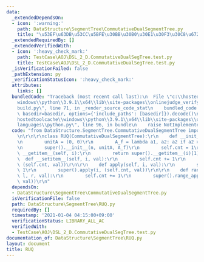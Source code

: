 ```yaml
---
data:
  _extendedDependsOn:
  - icon: ':warning:'
    path: DataStructure\SegmentTree\CommutativeDualSegmentTree.py
    title: "\u53EF\u63DB\u53CC\u5BFE\u30BB\u30B0\u30E1\u30F3\u30C8\u6728"
  _extendedRequiredBy: []
  _extendedVerifiedWith:
  - icon: ':heavy_check_mark:'
    path: TestCase\AOJ\DSL_2_D.CommutativeDualSegTree.test.py
    title: TestCase\AOJ\DSL_2_D.CommutativeDualSegTree.test.py
  _isVerificationFailed: false
  _pathExtension: py
  _verificationStatusIcon: ':heavy_check_mark:'
  attributes:
    links: []
  bundledCode: "Traceback (most recent call last):\n  File \"c:\\hostedtoolcache\\\
    windows\\python\\3.9.1\\x64\\lib\\site-packages\\onlinejudge_verify\\documentation\\\
    build.py\", line 71, in _render_source_code_stat\n    bundled_code = language.bundle(stat.path,\
    \ basedir=basedir, options={'include_paths': [basedir]}).decode()\n  File \"c:\\\
    hostedtoolcache\\windows\\python\\3.9.1\\x64\\lib\\site-packages\\onlinejudge_verify\\\
    languages\\python.py\", line 96, in bundle\n    raise NotImplementedError\nNotImplementedError\n"
  code: "from DataStructure.SegmentTree.CommutativeDualSegmentTree import CommutativeDualSegmentTree\r\
    \n\r\n\r\nclass RUQ(CommutativeDualSegmentTree):\r\n    def __init__(self, n):\r\
    \n        unitA = (0, 0)\r\n        A_f = lambda a1, a2: a2 if a2 > a1 else a1\r\
    \n        super().__init__(n, unitA, A_f)\r\n        self.cnt = 1\r\n\r\n    def\
    \ __getitem__(self, i):\r\n        return super().__getitem__(i)[1]\r\n\r\n  \
    \  def __setitem__(self, i, val):\r\n        self.cnt += 1\r\n        super().__setitem__(i,\
    \ (self.cnt, val))\r\n\r\n    def apply(self, i, val):\r\n        self.cnt +=\
    \ 1\r\n        super().apply(i, (self.cnt, val))\r\n\r\n    def range_apply(self,\
    \ l, r, val):\r\n        self.cnt += 1\r\n        super().range_apply(l, r, (self.cnt,\
    \ val))\r\n"
  dependsOn:
  - DataStructure\SegmentTree\CommutativeDualSegmentTree.py
  isVerificationFile: false
  path: DataStructure\SegmentTree\RUQ.py
  requiredBy: []
  timestamp: '2021-01-04 04:15:00+09:00'
  verificationStatus: LIBRARY_ALL_AC
  verifiedWith:
  - TestCase\AOJ\DSL_2_D.CommutativeDualSegTree.test.py
documentation_of: DataStructure\SegmentTree\RUQ.py
layout: document
title: RUQ
---
```

